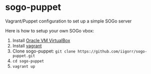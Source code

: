 sogo-puppet
===========

Vagrant/Puppet configuration to set up a simple SOGo server


Here is how to setup your own SOGo vbox:

1. Install [Oracle VM VirtualBox](https://www.virtualbox.org/)
1. Install [vagrant](http://www.vagrantup.com/)
1. Clone sogo-puppet: `git clone https://github.com/iigorr/sogo-puppet.git`
1. `cd sogo-puppet`
1. `vagrant up`

